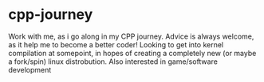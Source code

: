 # cpp-journey
Work with me, as i go along in my CPP journey. Advice is always welcome, as it help me to become a better coder! Looking to get into kernel compilation at somepoint, 
in hopes of creating a completely new (or maybe a fork/spin) linux distrobution. Also interested in game/software development
